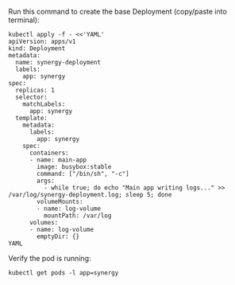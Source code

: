 Run this command to create the base Deployment (copy/paste into terminal):

```
kubectl apply -f - <<'YAML'
apiVersion: apps/v1
kind: Deployment
metadata:
  name: synergy-deployment
  labels:
    app: synergy
spec:
  replicas: 1
  selector:
    matchLabels:
      app: synergy
  template:
    metadata:
      labels:
        app: synergy
    spec:
      containers:
      - name: main-app
        image: busybox:stable
        command: ["/bin/sh", "-c"]
        args:
          - while true; do echo "Main app writing logs..." >> /var/log/synergy-deployment.log; sleep 5; done
        volumeMounts:
        - name: log-volume
          mountPath: /var/log
      volumes:
      - name: log-volume
        emptyDir: {}
YAML
```

Verify the pod is running:

`kubectl get pods -l app=synergy`
